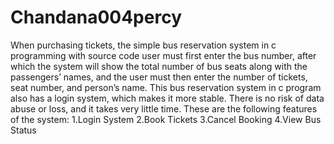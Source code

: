 # Chandana004percy
When purchasing tickets, the simple bus reservation system in c programming with source code user must first enter the bus number, after which the system will show the total number of bus seats along with the passengers’ names, and the user must then enter the number of tickets, seat number, and person’s name.
This bus reservation system in c program also has a login system, which makes it more stable. There is no risk of data abuse or loss, and it takes very little time.
These are the following features of the system:
 1.Login System
 2.Book Tickets
 3.Cancel Booking
 4.View Bus Status
